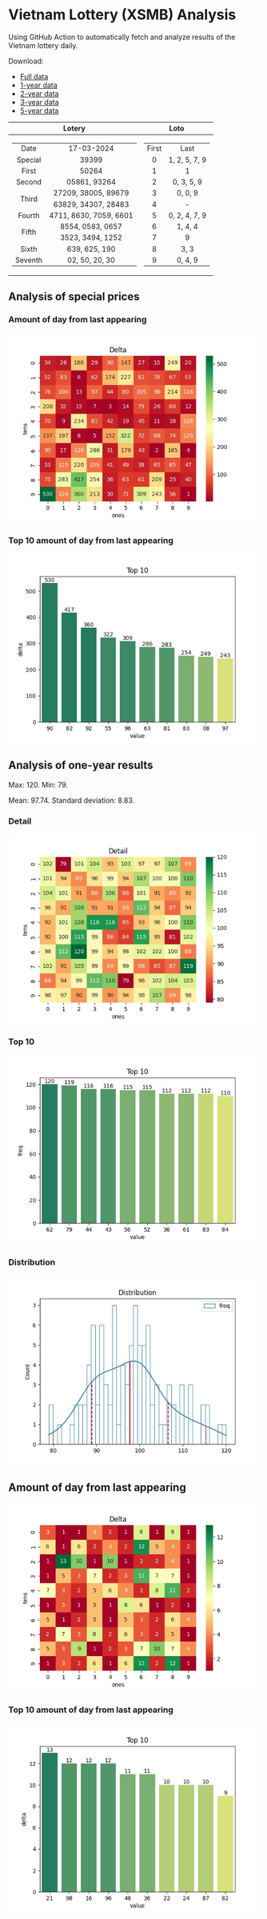 # Vietnam Lottery (XSMB) Analysis

Using GitHub Action to automatically fetch and analyze results of the Vietnam lottery daily.

Download:

* [Full data](https://raw.githubusercontent.com/khiemdoan/vietnam-lottery-xsmb-analysis/main/results/xsmb.csv)
* [1-year data](https://raw.githubusercontent.com/khiemdoan/vietnam-lottery-xsmb-analysis/main/results/xsmb_1_year.csv)
* [2-year data](https://raw.githubusercontent.com/khiemdoan/vietnam-lottery-xsmb-analysis/main/results/xsmb_2_year.csv)
* [3-year data](https://raw.githubusercontent.com/khiemdoan/vietnam-lottery-xsmb-analysis/main/results/xsmb_3_year.csv)
* [5-year data](https://raw.githubusercontent.com/khiemdoan/vietnam-lottery-xsmb-analysis/main/results/xsmb_5_year.csv)

| Lotery      | Loto |
| :-----------: | :-----------: |
| <table><tr><td>Date</td><td>17-03-2024</td></tr><tr><td>Special</td><td>39399</td></tr><tr><td>First</td><td>50264</td></tr><tr><td>Second</td><td>05861, 93264</td></tr><tr><td rowspan="2">Third</td><td>27209, 38005, 89679</td></tr><tr><td>63829, 34307, 28483</td></tr><tr><td>Fourth</td><td>4711, 8630, 7059, 6601</td></tr><tr><td rowspan="2">Fifth</td><td>8554, 0583, 0657</td></tr><tr><td>3523, 3494, 1252</td></tr><tr><td>Sixth</td><td>639, 625, 190</td></tr><tr><td>Seventh</td><td>02, 50, 20, 30</td></tr></table> | <table><tr><td>First</td><td>Last</td></tr><tr><td>0</td><td>1, 2, 5, 7, 9</td></tr><tr><td>1</td><td>1</td></tr><tr><td>2</td><td>0, 3, 5, 9</td></tr><tr><td>3</td><td>0, 0, 9</td></tr><tr><td>4</td><td>-</td></tr><tr><td>5</td><td>0, 2, 4, 7, 9</td></tr><tr><td>6</td><td>1, 4, 4</td></tr><tr><td>7</td><td>9</td></tr><tr><td>8</td><td>3, 3</td></tr><tr><td>9</td><td>0, 4, 9</td></tr></table> |


<h2>Analysis of special prices</h2>

<h3>Amount of day from last appearing</h3>

![Delta](images/special_delta.jpg)

<h3>Top 10 amount of day from last appearing</h3>

![Delta top 10](images/special_delta_top_10.jpg)

<h2>Analysis of one-year results</h2>

Max: 120. Min: 79.

Mean: 97.74. Standard deviation: 8.83.

<h3>Detail</h3>

![Detail](images/heatmap.jpg)

<h3>Top 10</h3>

![Top 10](images/top-10.jpg)

<h3>Distribution</h3>

![Distribution](images/distribution.jpg)

<h2>Amount of day from last appearing</h2>

![Delta](images/delta.jpg)

<h3>Top 10 amount of day from last appearing</h3>

![Delta top 10](images/delta_top_10.jpg)